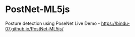 # PostNet-ML5js
Posture detection using PoseNet 
Live Demo - 
https://bindu-07.github.io/PostNet-ML5js/
